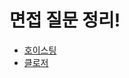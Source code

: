 # 면접 질문 정리!




- [호이스팅](https://github.com/aksen123/Interview-questions/blob/main/notes/hoisting.md)
- [클로저](https://github.com/aksen123/Interview-questions/blob/main/notes/closure.md)
  

